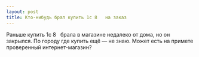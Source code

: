 ```yaml
---
layout: post 
title: Кто-нибудь брал купить 1с 8 ‌ ‌ на заказ 
--- 
```

Раньше купить 1с 8 ‌ ‌ брала в магазине недалеко от дома, но он закрылся. По городу где купить ещё — не знаю. Может есть на примете проверенный интернет-магазин?